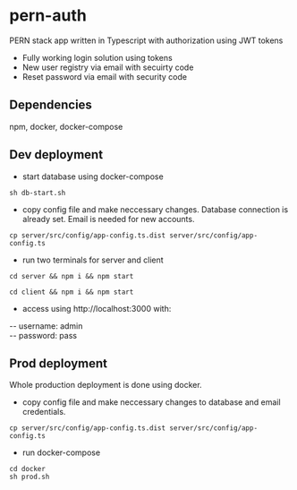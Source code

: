 # pern-auth
PERN stack app written in Typescript with authorization using JWT tokens

- Fully working login solution using tokens
- New user registry via email with secuirty code
- Reset password via email with security code

## Dependencies
npm, docker, docker-compose

## Dev deployment
- start database using docker-compose
```
sh db-start.sh
```
- copy config file and make neccessary changes. Database connection is already set. Email is needed for new accounts.
```
cp server/src/config/app-config.ts.dist server/src/config/app-config.ts
```

- run two terminals for server and client
```
cd server && npm i && npm start
```

```
cd client && npm i && npm start
```

- access using http://localhost:3000 with:

-- username: admin  
-- password: pass

## Prod deployment
Whole production deployment is done using docker.
- copy config file and make neccessary changes to database and email credentials.
```
cp server/src/config/app-config.ts.dist server/src/config/app-config.ts
```
- run docker-compose
```
cd docker
sh prod.sh
```


